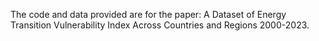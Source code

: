 The code and data provided are for the paper: A Dataset of Energy Transition Vulnerability Index Across Countries and Regions 2000-2023. 
